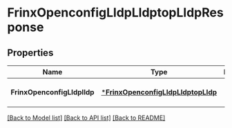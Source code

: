 # FrinxOpenconfigLldpLldptopLldpResponse

## Properties
Name | Type | Description | Notes
------------ | ------------- | ------------- | -------------
**FrinxOpenconfigLldplldp** | [***FrinxOpenconfigLldpLldptopLldp**](frinx.openconfig.lldp.lldptop.Lldp.md) |  | [optional] [default to null]

[[Back to Model list]](../README.md#documentation-for-models) [[Back to API list]](../README.md#documentation-for-api-endpoints) [[Back to README]](../README.md)


